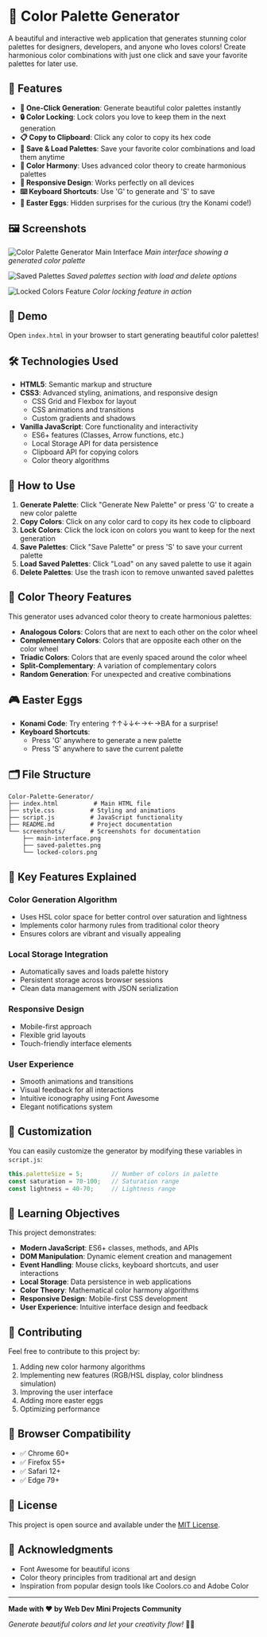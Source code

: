# 🎨 Color Palette Generator

A beautiful and interactive web application that generates stunning color palettes for designers, developers, and anyone who loves colors! Create harmonious color combinations with just one click and save your favorite palettes for later use.

## 🌟 Features

- **🎲 One-Click Generation**: Generate beautiful color palettes instantly
- **🔒 Color Locking**: Lock colors you love to keep them in the next generation
- **📋 Copy to Clipboard**: Click any color to copy its hex code
- **💾 Save & Load Palettes**: Save your favorite color combinations and load them anytime
- **🎨 Color Harmony**: Uses advanced color theory to create harmonious palettes
- **📱 Responsive Design**: Works perfectly on all devices
- **⌨️ Keyboard Shortcuts**: Use 'G' to generate and 'S' to save
- **🌈 Easter Eggs**: Hidden surprises for the curious (try the Konami code!)

## 🖼️ Screenshots

![Color Palette Generator Main Interface](screenshots/main-interface.png)
*Main interface showing a generated color palette*

![Saved Palettes](screenshots/saved-palettes.png)
*Saved palettes section with load and delete options*

![Locked Colors Feature](screenshots/locked-colors.png)
*Color locking feature in action*

## 🚀 Demo

Open `index.html` in your browser to start generating beautiful color palettes!

## 🛠️ Technologies Used

- **HTML5**: Semantic markup and structure
- **CSS3**: Advanced styling, animations, and responsive design
  - CSS Grid and Flexbox for layout
  - CSS animations and transitions
  - Custom gradients and shadows
- **Vanilla JavaScript**: Core functionality and interactivity
  - ES6+ features (Classes, Arrow functions, etc.)
  - Local Storage API for data persistence
  - Clipboard API for copying colors
  - Color theory algorithms

## 📖 How to Use

1. **Generate Palette**: Click "Generate New Palette" or press 'G' to create a new color palette
2. **Copy Colors**: Click on any color card to copy its hex code to clipboard
3. **Lock Colors**: Click the lock icon on colors you want to keep for the next generation
4. **Save Palettes**: Click "Save Palette" or press 'S' to save your current palette
5. **Load Saved Palettes**: Click "Load" on any saved palette to use it again
6. **Delete Palettes**: Use the trash icon to remove unwanted saved palettes

## 🎨 Color Theory Features

This generator uses advanced color theory to create harmonious palettes:

- **Analogous Colors**: Colors that are next to each other on the color wheel
- **Complementary Colors**: Colors that are opposite each other on the color wheel
- **Triadic Colors**: Colors that are evenly spaced around the color wheel
- **Split-Complementary**: A variation of complementary colors
- **Random Generation**: For unexpected and creative combinations

## 🎮 Easter Eggs

- **Konami Code**: Try entering ↑↑↓↓←→←→BA for a surprise!
- **Keyboard Shortcuts**: 
  - Press 'G' anywhere to generate a new palette
  - Press 'S' anywhere to save the current palette

## 🗂️ File Structure

```
Color-Palette-Generator/
├── index.html          # Main HTML file
├── style.css          # Styling and animations
├── script.js          # JavaScript functionality
├── README.md          # Project documentation
└── screenshots/       # Screenshots for documentation
    ├── main-interface.png
    ├── saved-palettes.png
    └── locked-colors.png
```

## 🌟 Key Features Explained

### Color Generation Algorithm
- Uses HSL color space for better control over saturation and lightness
- Implements color harmony rules from traditional color theory
- Ensures colors are vibrant and visually appealing

### Local Storage Integration
- Automatically saves and loads palette history
- Persistent storage across browser sessions
- Clean data management with JSON serialization

### Responsive Design
- Mobile-first approach
- Flexible grid layouts
- Touch-friendly interface elements

### User Experience
- Smooth animations and transitions
- Visual feedback for all interactions
- Intuitive iconography using Font Awesome
- Elegant notifications system

## 🔧 Customization

You can easily customize the generator by modifying these variables in `script.js`:

```javascript
this.paletteSize = 5;        // Number of colors in palette
const saturation = 70-100;   // Saturation range
const lightness = 40-70;     // Lightness range
```

## 🎯 Learning Objectives

This project demonstrates:

- **Modern JavaScript**: ES6+ classes, methods, and APIs
- **DOM Manipulation**: Dynamic element creation and management
- **Event Handling**: Mouse clicks, keyboard shortcuts, and user interactions
- **Local Storage**: Data persistence in web applications
- **Color Theory**: Mathematical color harmony algorithms
- **Responsive Design**: Mobile-first CSS development
- **User Experience**: Intuitive interface design and feedback

## 🤝 Contributing

Feel free to contribute to this project by:

1. Adding new color harmony algorithms
2. Implementing new features (RGB/HSL display, color blindness simulation)
3. Improving the user interface
4. Adding more easter eggs
5. Optimizing performance

## 📱 Browser Compatibility

- ✅ Chrome 60+
- ✅ Firefox 55+
- ✅ Safari 12+
- ✅ Edge 79+

## 📄 License

This project is open source and available under the [MIT License](LICENSE).

## 🙏 Acknowledgments

- Font Awesome for beautiful icons
- Color theory principles from traditional art and design
- Inspiration from popular design tools like Coolors.co and Adobe Color

---

**Made with ❤️ by Web Dev Mini Projects Community**

*Generate beautiful colors and let your creativity flow!* 🎨✨